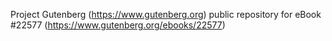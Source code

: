 Project Gutenberg (https://www.gutenberg.org) public repository for eBook #22577 (https://www.gutenberg.org/ebooks/22577)
